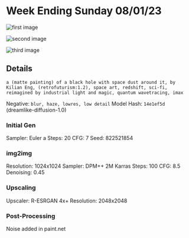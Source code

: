 # Week Ending Sunday 08/01/23

![first image](01.png)

![second image](02.png)

![third image](03.png)

## Details
`a (matte painting) of a black hole with space dust around it, by Kilian Eng, (retrofuturism:1.2), space art, redshift, sci-fi,  reimagined by industrial light and magic, quantum wavetracing, imax`

Negative: `blur, haze, lowres, low detail`
Model Hash: `14e1ef5d` (dreamlike-diffusion-1.0)

### Initial Gen
Sampler: Euler a
Steps: 20
CFG: 7
Seed: 822521854

### img2img
Resolution: 1024x1024
Sampler: DPM++ 2M Karras
Steps: 100
CFG: 8.5
Denoising: 0.45

### Upscaling
Upscaler: R-ESRGAN 4x+
Resolution: 2048x2048

### Post-Processing
Noise added in paint.net


